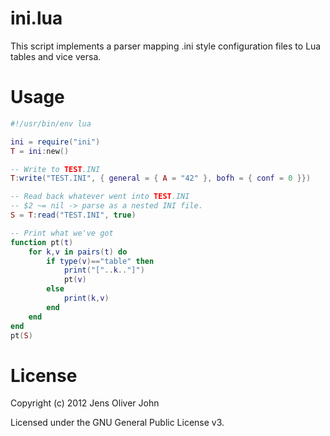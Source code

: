 # ini.lua
This script implements a parser mapping .ini style configuration files to Lua
tables and vice versa.

# Usage
```lua
#!/usr/bin/env lua

ini = require("ini")
T = ini:new()

-- Write to TEST.INI
T:write("TEST.INI", { general = { A = "42" }, bofh = { conf = 0 }})

-- Read back whatever went into TEST.INI
-- $2 ~= nil -> parse as a nested INI file.
S = T:read("TEST.INI", true)

-- Print what we've got
function pt(t)
    for k,v in pairs(t) do
        if type(v)=="table" then
            print("["..k.."]")
            pt(v)
        else
            print(k,v)
        end
    end
end
pt(S)
```

# License
Copyright (c) 2012 Jens Oliver John

Licensed under the GNU General Public License v3.
